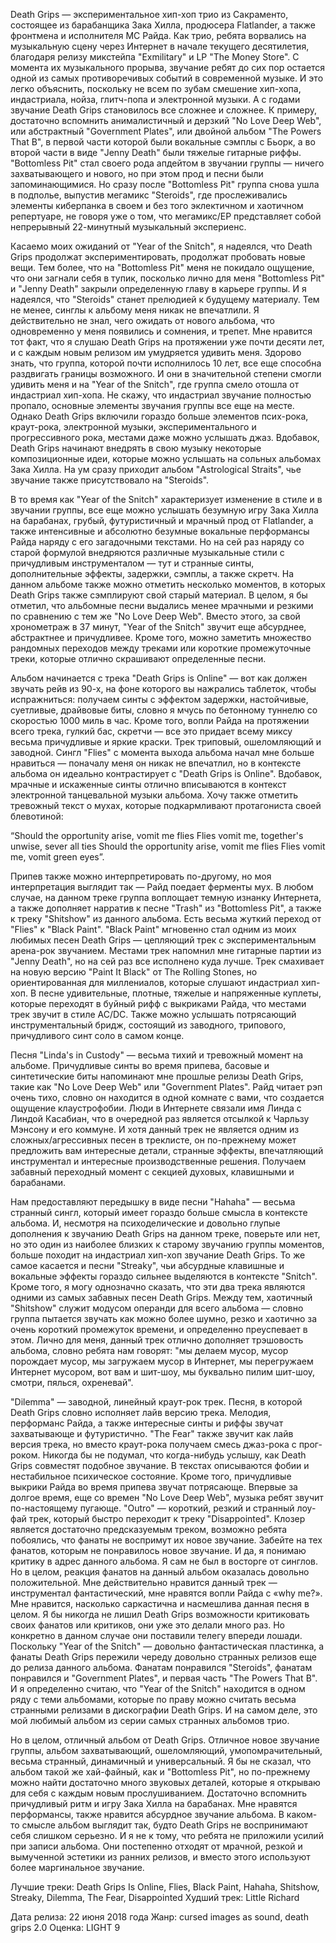 Death Grips — экспериментальное хип-хоп трио из Сакраменто, состоящее из барабанщика Зака Хилла, продюсера Flatlander, а также фронтмена и исполнителя MC Райда. Как трио, ребята ворвались на музыкальную сцену через Интернет в начале текущего десятилетия, благодаря релизу микстейпа "Exmilitary" и LP "The Money Store". С момента их музыкального прорыва, звучание ребят до сих пор остается одной из самых противоречивых событий в современной музыке. И это легко объяснить, поскольку не всем по зубам смешение хип-хопа, индастриала, нойза, глитч-попа и электронной музыки. А с годами звучание Death Grips становилось все сложнее и сложнее. К примеру, достаточно вспомнить анималистичный и дерзкий "No Love Deep Web", или абстрактный "Government Plates", или двойной альбом "The Powers That B", в первой части которой были вокальные сэмплы с Бьорк, а во второй части в виде "Jenny Death" были тяжелые гитарные риффы. "Bottomless Pit" стал своего рода апдейтом в звучании группы — ничего захватывающего и нового, но при этом прод и песни были запоминающимися. Но сразу после "Bottomless Pit" группа снова ушла в подполье, выпустив мегамикс "Steroids", где прослеживались элементы киберпанка в своем и без того эклектичном и хаотичном репертуаре, не говоря уже о том, что мегамикс/EP представляет собой непрерывный 22-минутный музыкальный экспериенс.

Касаемо моих ожиданий от "Year of the Snitch", я надеялся, что Death Grips продолжат экспериментировать, продолжат пробовать новые вещи. Тем более, что на "Bottomless Pit" меня не покидало ощущение, что они загнали себя в тупик, посколько лично для меня "Bottomless Pit" и "Jenny Death" закрыли определенную главу в карьере группы. И я надеялся, что "Steroids" станет прелюдией к будущему материалу. Тем не менее, синглы к альбому меня никак не впечатлили. Я действительно не знал, чего ожидать от нового альбома, что одновременно у меня появились и сомнения, и трепет. Мне нравится тот факт, что я слушаю Death Grips на протяжении уже почти десяти лет, и с каждым новым релизом им умудряется удивить меня. Здорово знать, что группа, которой почти исполнилось 10 лет, все еще способна раздвигать границы возможного. И они в значительной степени смогли удивить меня и на "Year of the Snitch", где группа смело отошла от индастриал хип-хопа. Не скажу, что индастриал звучание полностью пропало, основные элементы звучания группы все еще на месте. Однако Death Grips включили гораздо больше элементов псих-рока, краут-рока, электронной музыки, экспериментального и прогрессивного рока, местами даже можно услышать джаз. Вдобавок, Death Grips начинают внедрять в свою музыку некоторые композиционные идеи, которые можно услышать на сольных альбомах Зака Хилла. На ум сразу приходит альбом "Astrological Straits", чье звучание также присутствовало на "Steroids".

В то время как "Year of the Snitch" характеризует изменение в стиле и в звучании группы, все еще можно услышать безумную игру Зака Хилла на барабанах, грубый, футуристичный и мрачный прод от Flatlander, а также интенсивные и абсолютно безумные вокальные перформансы Райда наряду с его загадочными текстами. Но на сей раз наряду со старой формулой внедряются различные музыкальные стили с причудливым инструменталом — тут и странные синты, дополнительные эффекты, задержки, сэмплы, а также скретч. На данном альбоме также можно отметить несколько моментов, в которых Death Grips также сэмплируют свой старый материал. В целом, я бы отметил, что альбомные песни выдались менее мрачными и резкими по сравнению с тем же "No Love Deep Web". Вместо этого, за свой хронометраж в 37 минут, "Year of the Snitch" звучит еще абсурднее, абстрактнее и причудливее. Кроме того, можно заметить множество рандомных переходов между треками или короткие промежуточные треки, которые отлично скрашивают определенные песни.

Альбом начинается с трека "Death Grips is Online" — вот как должен звучать рейв из 90-х, на фоне которого вы нажрались таблеток, чтобы испражниться: получаем синты с эффектом задержки, настойчивые, суетливые, драйвовые биты, словно я мчусь по бетонному туннелю со скоростью 1000 миль в час. Кроме того, вопли Райда на протяжении всего трека, гулкий бас, скретчи — все это придает всему миксу весьма причудливые и яркие краски. Трек триповый, ошеломляющий и заводной. Сингл "Flies" с момента выхода альбома начал мне больше нравиться — поначалу меня он никак не впечатлил, но в контексте альбома он идеально контрастирует с "Death Grips is Online". Вдобавок, мрачные и искаженные синты отлично вписываются в контекст электронной танцевальной музыки альбома. Хочу также отметить тревожный текст о мухах, которые подкармливают протагониста своей блевотиной:

“Should the opportunity arise, vomit me flies
Flies vomit me, together's unwise, sever all ties
Should the opportunity arise, vomit me flies
Flies vomit me, vomit green eyes”.

Припев также можно интерпретировать по-другому, но моя интерпретация выглядит так — Райд поедает ферменты мух. В любом случае, на данном треке группа воплощает темную изнанку Интернета, а также дополняет нарратив к песне "Trash" из "Bottomless Pit", а также к треку "Shitshow" из данного альбома. Есть весьма жуткий переход от "Flies" к "Black Paint". "Black Paint" мгновенно стал одним из моих любимых песен Death Grips — цепляющий трек с экспериментальным арена-рок звучанием. Местами трек напомнил мне гитарные партии из "Jenny Death", но на сей раз все исполнено куда лучше. Трек смахивает на новую версию "Paint It Black" от The Rolling Stones, но ориентированная для миллениалов, которые слушают индастриал хип-хоп. В песне удивительные, плотные, тяжелые и напряженные куплеты, которые переходят в буйный рифф с выкриками Райда, что местами трек звучит в стиле AC/DC. Также можно услышать потрясающий инструментальный бридж, состоящий из заводного, трипового, причудливого синт соло в самом конце.

Песня "Linda's in Custody" — весьма тихий и тревожный момент на альбоме. Причудливые синты во время припева, басовые и синтетические биты напоминают мне прошлые релизы Death Grips, такие как "No Love Deep Web" или "Government Plates". Райд читает рэп очень тихо, словно он находится в одной комнате с вами, что создается ощущение клаустрофобии. Люди в Интернете связали имя Линда с Линдой Касабиан, что в очередной раз является отсылкой к Чарльзу Мэнсону и его коммуне. И хотя данный трек не является одним из сложных/агрессивных песен в треклисте, он по-прежнему может предложить вам интересные детали, странные эффекты, впечатляющий инструментал и интересные производственные решения. Получаем забавный переходный момент с секцией духовых, клавишными и барабанами.

Нам предоставляют передышку в виде песни "Hahaha" — весьма странный сингл, который имеет гораздо больше смысла в контексте альбома. И, несмотря на психоделические и довольно глупые дополнения к звучанию Death Grips на данном треке, поверьте или нет, но это один из наиболее близких к старому звучанию группы моментов, больше походит на индастриал хип-хоп звучание Death Grips. То же самое касается и песни "Streaky", чьи абсурдные клавишные и вокальные эффекты гораздо сильнее выделяются в контексте "Snitch". Кроме того, я могу однозначно сказать, что эти два трека являются одними из самых забавных песен Death Grips. Между тем, хаотичный "Shitshow" служит модусом операнди для всего альбома — словно группа пытается звучать как можно более шумно, резко и хаотично за очень короткий промежуток времени, и определенно преуспевает в этом. Лично для меня, данный трек отлично дополняет трэшовость альбома, словно ребята нам говорят: "мы делаем мусор, мусор порождает мусор, мы загружаем мусор в Интернет, мы перегружаем Интернет мусором, вот вам и шит-шоу, мы буквально пилим шит-шоу, смотри, пялься, охреневай".

"Dilemma" — заводной, линейный краут-рок трек. Песня, в которой Death Grips словно исполняет лайв версию трека. Мелодия, перформанс Райда, а также интересные синты и риффы звучат захватывающе и футуристично. "The Fear" также звучит как лайв версия трека, но вместо краут-рока получаем смесь джаз-рока с прог-роком. Никогда бы не подумал, что когда-нибудь услышу, как Death Grips совместят подобное звучание. В текстах описываются фобии и нестабильное психическое состояние. Кроме того, причудливые выкрики Райда во время припева звучат потрясающе. Впервые за долгое время, еще со времен "No Love Deep Web", музыка ребят звучит по-настоящему пугающе. "Outro" — короткий, резкий и странный лоу-фай трек, который быстро переходит к треку "Disappointed". Клозер является достаточно предсказуемым треком, возможно ребята побоялись, что фанаты не воспримут их новое звучание. Забейте на тех фанатов, которым не понравилось новое звучание. И да, я понимаю критику в адрес данного альбома. Я сам не был в восторге от синглов. Но в целом, реакция фанатов на данный альбом оказалась довольно положительной. Мне действительно нравится данный трек — инструментал фантастический, мне нравятся вопли Райда с «why me?». Мне нравится, насколько саркастична и насмешлива данная песня в целом. Я бы никогда не лишил Death Grips возможности критиковать своих фанатов или критиков, они уже это делали много раз. Но конкретно в данном случае они поставили телегу впереди лошади. Поскольку "Year of the Snitch" — довольно фантастическая пластинка, а фанаты Death Grips пережили череду довольно странных релизов еще до релиза данного альбома. Фанатам понравился "Steroids", фанатам понравился и "Government Plates", и первая часть "The Powers That B". И я определенно считаю, что "Year of the Snitch" находится в одном ряду с теми альбомами, которые по праву можно считать весьма странными релизами в дискографии Death Grips. И на самом деле, это мой любимый альбом из серии самых странных альбомов трио.

Но в целом, отличный альбом от Death Grips. Отличное новое звучание группы, альбом захватывающий, ошеломляющий, умопомрачительный, весьма странный, динамичный и универсальный. Я бы не сказал, что альбом такой же хай-файный, как и "Bottomless Pit", но по-прежнему можно найти достаточно много звуковых деталей, которые я открываю для себя с каждым новым прослушиванием. Достаточно вспомнить причудливый ритм и игру Зака Хилла на барабанах. Мне нравятся перформансы, также нравится абсурдное звучание альбома. В каком-то смысле альбом выглядит так, будто Death Grips не воспринимают себя слишком серьезно. И я не к тому, что ребята не приложили усилий при записи альбома. Они постепенно отходят от мрачной, резкой и вымученной эстетики из ранних релизов, и вместо этого используют более маргинальное звучание.

Лучшие треки: Death Grips Is Online, Flies, Black Paint, Hahaha, Shitshow, Streaky, Dilemma, The Fear, Disappointed
Худший трек: Little Richard

Дата релиза: 22 июня 2018 года
Жанр: cursed images as sound, death grips 2.0
Оценка: LIGHT 9
